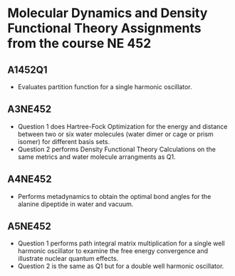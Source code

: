 # Molecular Dynamics and Density Functional Theory Assignments from the course NE 452

## A1452Q1 
- Evaluates partition function for a single harmonic oscillator.

## A3NE452 
- Question 1 does Hartree-Fock Optimization for the energy and distance between two or six water molecules (water dimer or cage or prism isomer) for different basis sets.
- Question 2 performs Density Functional Theory Calculations on the same metrics and water molecule arrangments as Q1.


## A4NE452
- Performs metadynamics to obtain the optimal bond angles for the alanine dipeptide in water and vacuum.

## A5NE452 
- Question 1 performs path integral matrix multiplication for a single well harmonic oscillator to examine the free energy convergence and illustrate nuclear quantum effects. 
- Question 2 is the same as Q1 but for a double well harmonic oscillator. 








